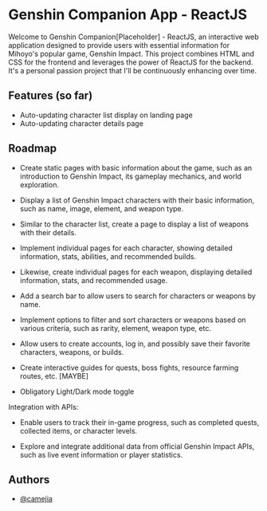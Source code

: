 
# Genshin Companion App - ReactJS

Welcome to Genshin Companion[Placeholder] - ReactJS, an interactive web application designed to provide users with essential information for Mihoyo's popular game, Genshin Impact. This project combines HTML and CSS for the frontend and leverages the power of ReactJS for the backend. It's a personal passion project that I'll be continuously enhancing over time.


## Features (so far)

- Auto-updating character list display on landing page
- Auto-updating character details page


## Roadmap

- Create static pages with basic information about the game, such as an introduction to Genshin Impact, its gameplay mechanics, and world exploration.

- Display a list of Genshin Impact characters with their basic information, such as name, image, element, and weapon type.

- Similar to the character list, create a page to display a list of weapons with their details.

- Implement individual pages for each character, showing detailed information, stats, abilities, and recommended builds.

- Likewise, create individual pages for each weapon, displaying detailed information, stats, and recommended usage.

- Add a search bar to allow users to search for characters or weapons by name.

- Implement options to filter and sort characters or weapons based on various criteria, such as rarity, element, weapon type, etc.

- Allow users to create accounts, log in, and possibly save their favorite characters, weapons, or builds.

- Create interactive guides for quests, boss fights, resource farming routes, etc. [MAYBE]
- Obligatory Light/Dark mode toggle

Integration with APIs:
- Enable users to track their in-game progress, such as completed quests, collected items, or character levels.

- Explore and integrate additional data from official Genshin Impact APIs, such as live event information or player statistics.


## Authors

- [@camejia](https://github.com/HaizUber)



